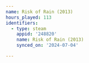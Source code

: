 ```yaml
---
name: Risk of Rain (2013)
hours_played: 113
identifiers:
  - type: steam
    appid: '248820'
    name: Risk of Rain (2013)
    synced_on: '2024-07-04'

---
```

